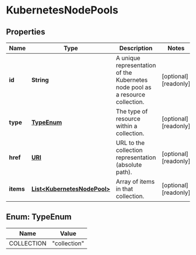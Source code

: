 

# KubernetesNodePools

## Properties

| Name | Type | Description | Notes |
| ------------ | ------------- | ------------- | ------------- |
| **id** | **String** | A unique representation of the Kubernetes node pool as a resource collection. |  [optional] [readonly] |
| **type** | [**TypeEnum**](#TypeEnum) | The type of resource within a collection. |  [optional] [readonly] |
| **href** | [**URI**](URI.md) | URL to the collection representation (absolute path). |  [optional] [readonly] |
| **items** | [**List&lt;KubernetesNodePool&gt;**](KubernetesNodePool.md) | Array of items in that collection. |  [optional] [readonly] |



## Enum: TypeEnum

| Name | Value |
| ---- | -----
| COLLECTION | &quot;collection&quot; |


